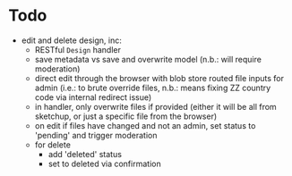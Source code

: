 
# Todo

* edit and delete design, inc:
  - RESTful `Design` handler
  - save metadata vs save and overwrite model (n.b.: will require moderation)
  - direct edit through the browser with blob store routed file inputs for admin (i.e.: to brute override files, n.b.: means fixing ZZ country code via internal redirect issue)
  - in handler, only overwrite files if provided (either it will be all from sketchup, or just a specific file from the browser)
  - on edit if files have changed and not an admin, set status to 'pending' and trigger moderation
  - for delete
    - add 'deleted' status
    - set to deleted via confirmation
  


